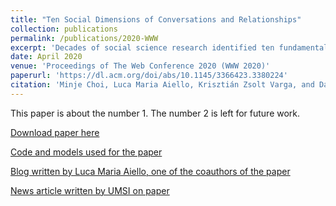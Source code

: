 ```yaml
---
title: "Ten Social Dimensions of Conversations and Relationships"
collection: publications
permalink: /publications/2020-WWW
excerpt: 'Decades of social science research identified ten fundamental dimensions that provide the conceptual building blocks to describe the nature of human relationships. Yet, it is not clear to what extent these concepts are expressed in everyday language and what role they have in shaping observable dynamics of social interactions. After annotating conversational text through crowdsourcing, we trained NLP tools to detect the presence of these types of interaction from conversations, and applied them to 160M messages written by geo-referenced Reddit users, 290k emails from the Enron corpus and 300k lines of dialogue from movie scripts. We show that social dimensions can be predicted purely from conversations with an AUC up to 0.98, and that the combination of the predicted dimensions suggests both the types of relationships people entertain (conflict vs. support) and the types of real-world communities (wealthy vs. deprived) they shape.'
date: April 2020
venue: 'Proceedings of The Web Conference 2020 (WWW 2020)'
paperurl: 'https://dl.acm.org/doi/abs/10.1145/3366423.3380224'
citation: 'Minje Choi, Luca Maria Aiello, Krisztián Zsolt Varga, and Daniele Quercia. 2020. Ten Social Dimensions of Conversations and Relationships. In Proceedings of The Web Conference 2020 (WWW '20). Association for Computing Machinery, New York, NY, USA, 1514–1525. DOI:https://doi.org/10.1145/3366423.3380224'
---
```


This paper is about the number 1. The number 2 is left for future work.

[Download paper here](http://academicpages.github.io/files/papers/www-2020.pdf)

[Code and models used for the paper](https://github.com/minjechoi/10dimensions)

[Blog written by Luca Maria Aiello, one of the coauthors of the paper](https://medium.com/socialdynamics/ten-social-dimensions-of-conversations-155200fa64f6)

[News article written by UMSI on paper](https://www.si.umich.edu/about-umsi/news/u-m-researchers-train-tech-tool-find-relationship-clues-written-conversations)
